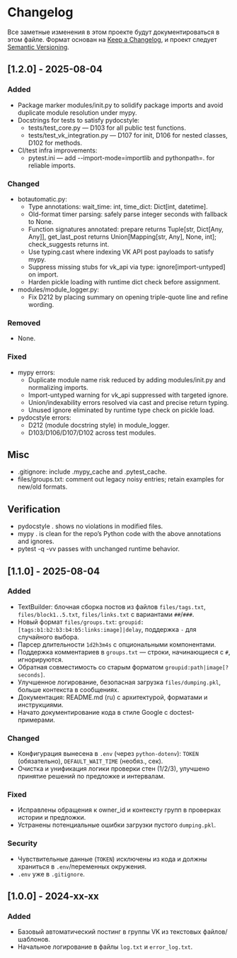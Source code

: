 # Changelog

Все заметные изменения в этом проекте будут документироваться в этом файле.
Формат основан на [Keep a Changelog](https://keepachangelog.com/ru/1.1.0/), и проект следует [Semantic Versioning](https://semver.org/spec/v2.0.0.html).

## [1.2.0] - 2025-08-04

### Added

- Package marker modules/init.py to solidify package imports and avoid duplicate module resolution under mypy.
- Docstrings for tests to satisfy pydocstyle:
  - tests/test_core.py — D103 for all public test functions.
  - tests/test_vk_integration.py — D107 for init, D106 for nested classes, D102 for methods.
- CI/test infra improvements:
  - pytest.ini — add --import-mode=importlib and pythonpath=. for reliable imports.

### Changed

- botautomatic.py:
  - Type annotations: wait_time: int, time_dict: Dict[int, datetime].
  - Old-format timer parsing: safely parse integer seconds with fallback to None.
  - Function signatures annotated: prepare returns Tuple[str, Dict[Any, Any]], get_last_post returns Union[Mapping[str, Any], None, int]; check_suggests returns int.
  - Use typing.cast where indexing VK API post payloads to satisfy mypy.
  - Suppress missing stubs for vk_api via type: ignore[import-untyped] on import.
  - Harden pickle loading with runtime dict check before assignment.
- modules/module_logger.py:
  - Fix D212 by placing summary on opening triple-quote line and refine wording.

### Removed

- None.

### Fixed

- mypy errors:
  - Duplicate module name risk reduced by adding modules/init.py and normalizing imports.
  - Import-untyped warning for vk_api suppressed with targeted ignore.
  - Union/indexability errors resolved via cast and precise return typing.
  - Unused ignore eliminated by runtime type check on pickle load.
- pydocstyle errors:
  - D212 (module docstring style) in module_logger.
  - D103/D106/D107/D102 across test modules.

## Misc

- .gitignore: include .mypy_cache and .pytest_cache.
- files/groups.txt: comment out legacy noisy entries; retain examples for new/old formats.

## Verification

- pydocstyle . shows no violations in modified files.
- mypy . is clean for the repo’s Python code with the above annotations and ignores.
- pytest -q -vv passes with unchanged runtime behavior.

## [1.1.0] - 2025-08-04

### Added

- TextBuilder: блочная сборка постов из файлов `files/tags.txt`, `files/block1..5.txt`, `files/links.txt` с вариантами `##`/`###`.
- Новый формат `files/groups.txt`: `groupid:[tags:b1:b2:b3:b4:b5:links:image]|delay`, поддержка `-` для случайного выбора.
- Парсер длительности `1d2h3m4s` с опциональными компонентами.
- Поддержка комментариев в `groups.txt` — строки, начинающиеся с `#`, игнорируются.
- Обратная совместимость со старым форматом `groupid:path|image[?seconds]`.
- Улучшенное логирование, безопасная загрузка `files/dumping.pkl`, больше контекста в сообщениях.
- Документация: README.md (ru) с архитектурой, форматами и инструкциями.
- Начато документирование кода в стиле Google с doctest-примерами.

### Changed

- Конфигурация вынесена в `.env` (через `python-dotenv`): `TOKEN` (обязательно), `DEFAULT_WAIT_TIME` (необяз., сек).
- Очистка и унификация логики проверки стен (1/2/3), улучшено принятие решений по предложке и интервалам.

### Fixed

- Исправлены обращения к owner_id и контексту групп в проверках истории и предложки.
- Устранены потенциальные ошибки загрузки пустого `dumping.pkl`.

### Security

- Чувствительные данные (`TOKEN`) исключены из кода и должны храниться в `.env`/переменных окружения.
- `.env` уже в `.gitignore`.

## [1.0.0] - 2024-xx-xx

### Added

- Базовый автоматический постинг в группы VK из текстовых файлов/шаблонов.
- Начальное логирование в файлы `log.txt` и `error_log.txt`.
